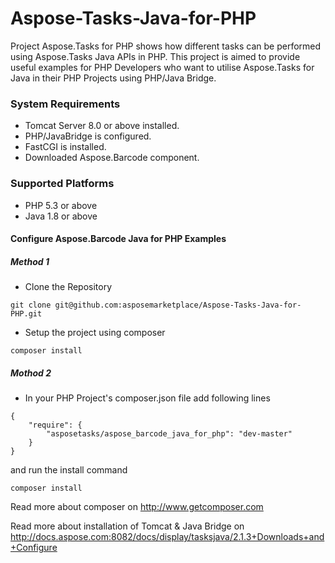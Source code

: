 # Aspose-Tasks-Java-for-PHP
Project Aspose.Tasks for PHP shows how different tasks can be performed using Aspose.Tasks Java APIs in PHP. This project is aimed to provide useful examples for PHP Developers who want to utilise Aspose.Tasks for Java in their PHP Projects using PHP/Java Bridge.

### System Requirements
* Tomcat Server 8.0 or above installed.
* PHP/JavaBridge is configured.
* FastCGI is installed.
* Downloaded Aspose.Barcode component.

### Supported Platforms
* PHP 5.3 or above 
* Java 1.8 or above 

#### Configure Aspose.Barcode Java for PHP Examples
##### Method 1
* Clone the Repository
```
git clone git@github.com:asposemarketplace/Aspose-Tasks-Java-for-PHP.git
```
* Setup the project using composer
```
composer install
```
##### Mothod 2
* In your PHP Project's composer.json file add following lines
```
{
    "require": {
        "asposetasks/aspose_barcode_java_for_php": "dev-master"
    }
}
```
and run the install command
```
composer install
```

Read more about composer on http://www.getcomposer.com

Read more about installation of Tomcat & Java Bridge on http://docs.aspose.com:8082/docs/display/tasksjava/2.1.3+Downloads+and+Configure
